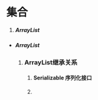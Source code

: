 # 集合

1. ##### ArrayList

- ##### ArrayList

  1. ### ArrayList继承关系

     1. #### Serializable 序列化接口

     2. 

